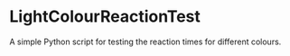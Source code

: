 # LightColourReactionTest

A simple Python script for testing the reaction times for different colours.
